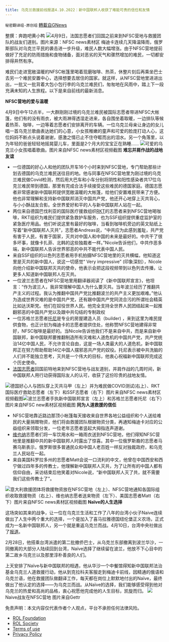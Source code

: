 ```yaml
---
title: 乌克兰救援前线报道4.10.2022：新中国联邦人收获了难能可贵的信任和友情
---
```

`秘密翻译组-原创组` [轉載自GNews](https://gnews.org/zh-hans/2322036/)

整撰：奔跑吧黄小鸭
![](https://assets.gnews.org/wp-content/uploads/2022/04/法国.jpg)4月9日，法国志愿者们回国之前来到NFSC营地与救援团队的战友们道别。图片来源：NFSC news素材区
梅迪卡连续几天降温降雨，俄罗斯部队对乌克兰平民的袭击进一步升级，难民人数大幅增涨。由于NFSC营地提前做好了充足的防雨措施和食物储备，面对恶劣的天气和骤然增加的难民，一切都安排得井然有序。

难民们走进宽敞温暖的NFSC帐篷里喝着现磨咖啡、热茶，休整片刻后再乘坐巴士去另一个难民安置中心，选择想要去居住的国家。就这样，从NFSC营地里进进出出，一批又一批背着大包小包行李的乌克兰难民们，匆匆地在风雨中，踏上下一段充满未知的人生旅程。以下是来自前线的最新消息。

**NFSC营地的爱与温暖**

4月9日中午12点半，一大群刚刚过境的乌克兰难民被国际志愿者带进NFSC大帐篷，他们有的没有雨衣，被大雨淋得透湿走进来，各自围坐着取暖，一边排队等候着热茶、咖啡，一边等着志愿者们安排离开的车辆。一位乌克兰母亲让身边的女儿唱一首乌克兰歌曲表达她们的心意，小女孩稚嫩的童声和可爱的脸庞打动人心，这位妈妈不断点头说着谢谢，感激之情已止不住夺眶而出的泪水。另一个角落里，以为年轻的爸爸轻轻地摇晃婴儿车，里面是2个月大的宝宝正在熟睡……
![](https://assets.gnews.org/wp-content/uploads/2022/04/孩子.jpg)可爱的乌克兰小女孩唱着歌曲。图片来自NFSC news素材区视频截图
**难忘并肩作战的战地友谊**

- 一位德国的好心人和他的团队开车16个小时来到NFSC营地，专门帮助那些计划去德国的乌克兰难民送往目的地。他与同事在NFSC营地里为刚过境的乌克兰难民做Covid检测，然后用大巴车和小车分别将阴性和阳性感染者共17位乌克兰难民带到德国，那里有完成合法手续接受这些难民的德国家庭。德国志愿者非常感谢新中国联邦提供宽敞温暖的大帐篷，给他们安置难民带来了方便。他也非常理解和支持新中国联邦消灭中国共产党，他还开心地穿上灭共背心，与小小酥战友合影。全世界爱好和平的人与新中国联邦人站在一起。
- 两位来自德国巴伐利亚的国际医疗援救组织[RKT](https://gettr.com/post/p14ecbk514e)的志愿者来到NFSC营地喝咖啡，RKT组织为难民们提供紧急救护车服务，也为SSF组织提供重症监护室的紧急医疗用品。他们听说这里有最好的咖啡，当看到咖啡机旁边的英文贴纸上写着“新中国联邦人灭共”，志愿者Andreas说，“中共应为此感到羞耻，共产党有害于人民，有害于国家，灭共对中国人和中国的未来是最好的。中共干了很多坏事，就像卡扎菲、北韩的这些独裁者一样。”Nicole告诉他们，中共作恶多端，新中国联邦人告诉世界邪恶的中共不能代表中国人民。
- 来自SSF组织的以色列志愿者用手机拍摄NFSC营地里的灭共横幅，他知道这里是灭共的新中国人，说这一切感觉“ Very impressive” (印象深刻），Nicole向他介绍新中国联邦灭共的使命，他表示会把这段视频带到以色列去传播，让更多人知道新中国联邦人在灭共。
- 一位波兰志愿者在NFSC营地里用翻译器阅读了《新中国联邦宣言》，他坦言：“作为波兰人，我非常理解中国人为什么要灭共。当年波兰经历了推翻共产主义的过程。我认为推翻中国共产党比推翻波兰的共产主义更加艰难。”他认为造成世界灾难的是中国共产党，还有跟中国共产党同流合污的所谓社会精英比如达沃斯党。他们在奴役世界人民。他完全支持全世界人民团结起来一起推翻邪恶的中国共产党以及跟中共勾结的专制政权
- 一位苏格兰志愿者[托尼](https://gettr.com/post/p14ef207434)是专业的房屋建造人员（builder) ，来到这里为难民提供食物，也正计划为梅迪卡的志愿者提供住处，他称赞NFSC营地建得非常好，NFSC咖啡是最好的。当Nicole告诉他我们不是来自中共，而是来自新中国联邦，新中国联邦要推翻制造所有灾难和人道危机的中国共产党，共产党统治14亿中国人民，不允许言论自由，这是一场人类最大的人道危机，新中国联邦正在努力帮助帮助14亿中国人摆邪恶共产党的奴役。托尼表示被中共洗脑的人们并不能独立思考，灭共是一个伟大的目标，他衷心祝福新中国联邦完成这个历史使命。
- [法国志愿者](https://gettr.com/post/p14dsmn9ba3)回国前特地来到NFSC营地与战友道别，并肩作战的几周时间，新中国联邦人用行动获得国际友人的认可，收获了这份珍贵的战地友情。

![](https://assets.gnews.org/wp-content/uploads/2022/04/图片11-3.jpg)德国好心人与团队穿上灭共马甲（左上）并为难民做COVID测试(右上）、RKT国际医疗救助志愿者（左下）和SSF志愿者（右下）图片来自NFSC news素材区视频截图![](https://assets.gnews.org/wp-content/uploads/2022/04/图片12-1.jpg)波兰志愿者手执新中国联邦宣言（左上）和苏格兰志愿者托尼（右下）图片来自NFSC new素材区视频截图
**同为人道救援的信任**

- NFSC营地靠近路边那顶小帐篷每天接收来自世界各地公益组织和个人送给难民的大量捐赠物资，他们将由救援团队根据物资分类，再通知梅迪卡对应的公益组织来领取分发，一位老年志愿者竖起大拇指连声道谢。
- [维也纳](https://gettr.com/post/p14g8ba746c)志愿者们将一车饮用水和一箱雨衣送到NFSC营地，他们得知NFSC营地里是推翻中共的新中国联邦人时露出了惊喜。其中一位俄罗斯裔的志愿者马赛乌斯表示，俄罗斯很多普通民众和中国人老百姓一样反对独裁政府，和乌克兰人民站在一起。
- 来自美国科罗拉多州的志愿者Matt会说一口流利的中文，他曾在中国西安和西宁做过四年多的传教士，他理解新中国联邦人灭共，为了让所有的中国人都有信仰自由，采访结束后他笑着对Nicole说，“新中国联邦人灭了共，就不需要我们这些传教士了”。

![](https://assets.gnews.org/wp-content/uploads/2022/04/图片13-2.jpg)意大利救援团体将救援物资放在NFSC营地（左上）、NFSC营地通知各国际组织收取救援物资（右上）、维也纳志愿者送来物资（左下）、美国志愿者Matt（右下）图片来自NFSC news素材区视频截图
**Naïve的人生选择**

这场突如其来的战争，让一位在乌克兰生活和工作了八年的台湾小伙子Naive连续做出了人生中两个重大的选择，一个是加入了喜马拉雅德国纽伦堡正义农场，正式成为一名新中国联邦人，另一个就是重返乌克兰而战。4月10日，台湾中央社做出了[报道](https://gettr.com/post/p14etjq9161)。

2月28日，他搭乘台湾派遣的第二批撤侨巴士，从乌克兰东部撤离到波兰华沙，一同撤离的大部分人陆续回到台湾，Naïve选择了继续留在波兰，他放不下心目中的第二故乡乌克兰以及那里淳朴善良的人们。

上天安排了Naïve与新中国联邦的相遇，他从华沙一个中餐馆得知新中国联邦法治基金乌克兰人道救援行动，他从到克拉科夫客服走到梅迪卡前线，因精通的俄语和乌克兰语，他在救援团队做翻译工作，每天都在岗位上默默地付出的Naïve，最终做出了他认定的选择——为乌克兰而战。从Naïve的选择，我们能够感受得到他对乌克兰的热爱和高尚的品格，衷心祝愿他完成他的人生目标，凯旋而归。
![](https://assets.gnews.org/wp-content/uploads/2022/04/图片14.jpg)Naive战友在NFSC营地 图片来自Gettr
 

免责声明：本文内容仅代表作者个人观点，平台不承担任何法律风险。

- [ROL Foundation](https://rolfoundation.org/)
- [ROL Society](https://rolsociety.org/)
- [Terms of use](https://gnews.org/terms-of-use-3/)
- [Privacy Policy](https://gnews.org/privacy-policy/)

